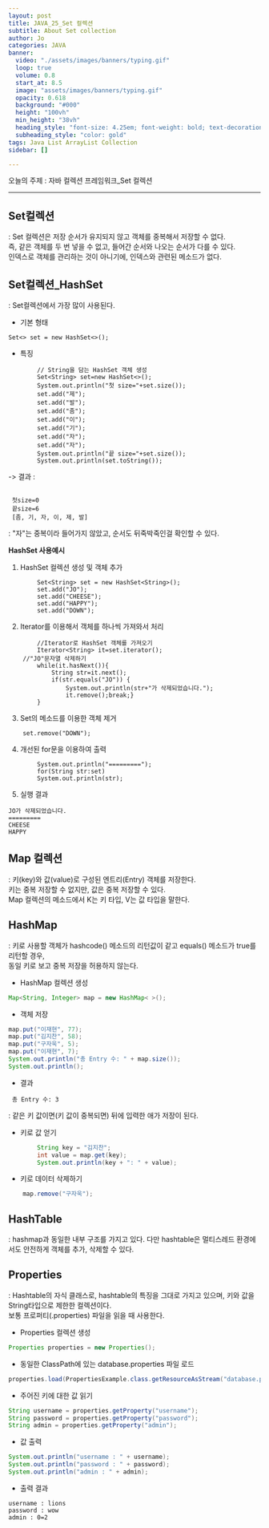 ```yaml
---
layout: post
title: JAVA_25_Set 컬렉션
subtitle: About Set collection
author: Jo
categories: JAVA
banner:
  video: "./assets/images/banners/typing.gif"
  loop: true
  volume: 0.8
  start_at: 8.5
  image: "assets/images/banners/typing.gif"
  opacity: 0.618
  background: "#000"
  height: "100vh"
  min_height: "38vh"
  heading_style: "font-size: 4.25em; font-weight: bold; text-decoration: underline"
  subheading_style: "color: gold"
tags: Java List ArrayList Collection
sidebar: []

---
```


오늘의 주제 : 자바 컬렉션 프레임워크_Set 컬렉션 <br>
 * * *
 
## Set컬렉션
: Set 컬렉션은 저장 순서가 유지되지 않고 객체를 중복해서 저장할 수 없다.<br>
즉, 같은 객체를 두 번 넣을 수 없고, 들어간 순서와 나오는 순서가 다를 수 있다.<br>
인덱스로 객체를 관리하는 것이 아니기에, 인덱스와 관련된 메소드가 없다.<br>

## Set컬렉션_HashSet
: Set컬렉션에서 가장 많이 사용된다.<br>
- 기본 형태<br>
```eclipse
Set<> set = new HashSet<>();
```
- 특징
```eclipse
		// String을 담는 HashSet 객체 생성
		Set<String> set=new HashSet<>();
		System.out.println("첫 size="+set.size());
		set.add("제");
		set.add("발");
		set.add("좀");
		set.add("이");
		set.add("기");
		set.add("자");
		set.add("자");	
		System.out.println("끝 size="+set.size());
		System.out.println(set.toString());
```
-> 결과 :
```

 첫size=0
 끝size=6
 [좀, 기, 자, 이, 제, 발]
```
 : "자"는 중복이라 들어가지 않았고, 순서도 뒤죽박죽인걸 확인할 수 있다.<br>

<b> HashSet 사용예시 </b>
1. HashSet 컬렉션 생성 및 객체 추가
```eclipse
		Set<String> set = new HashSet<String>();
		set.add("JO");
		set.add("CHEESE");
		set.add("HAPPY");
		set.add("DOWN");
```
2. Iterator를 이용해서 객체를 하나씩 가져와서 처리
```eclipse
		//Iterator로 HashSet 객체를 가져오기 
		Iterator<String> it=set.iterator();
    //"JO"문자열 삭제하기
		while(it.hasNext()){
			String str=it.next();
			if(str.equals("JO")) {
				System.out.println(str+"가 삭제되었습니다.");
				it.remove();break;}
		}
```
3. Set의 메소드를 이용한 객체 제거 
```eclipse
    set.remove("DOWN");
```    
4. 개선된 for문을 이용하여 출력
```eclipse
		System.out.println("=========");
		for(String str:set)
	    System.out.println(str);
  ```
5. 실행 결과
```
JO가 삭제되었습니다.
=========
CHEESE
HAPPY
```

## Map 컬렉션
: 키(key)와 값(value)로 구성된 엔트리(Entry) 객체를 저장한다.<br>
키는 중복 저장할 수 없지만, 값은 중복 저장할 수 있다.<br>
Map 컬렉션의 메소드에서 K는 키 타입, V는 값 타입을 말한다.<br>

## HashMap
: 키로 사용할 객체가 hashcode() 메소드의 리턴값이 같고 equals() 메소드가 true를 리턴할 경우,<br>
동일 키로 보고 중복 저장을 허용하지 않는다.<br>
- HashMap 컬렉션 생성
```java
Map<String, Integer> map = new HashMap< >();
```
- 객체 저장
```java
map.put("이재현", 77);
map.put("김지찬", 58);
map.put("구자욱", 5);
map.put("이재현", 7);
System.out.println("총 Entry 수: " + map.size());
System.out.println();
```
- 결과
```
 총 Entry 수: 3
```
: 같은 키 값이면(키 값이 중복되면) 뒤에 입력한 애가 저장이 된다.<br>

- 키로 값 얻기
```java
		String key = "김지찬";
		int value = map.get(key);
		System.out.println(key + ": " + value);
```
 - 키로 데이터 삭제하기
```java
    map.remove("구자욱");
```
## HashTable
: hashmap과 동일한 내부 구조를 가지고 있다. 다만 hashtable은 멀티스레드 환경에서도 안전하게 객체를 추가, 삭제할 수 있다.<br>

## Properties
: Hashtable의 자식 클래스로, hashtable의 특징을 그대로 가지고 있으며, 키와 값을 String타입으로 제한한 컬렉션이다.<br>
보통 프로퍼티(.properties) 파일을 읽을 때 사용한다.<br>
- Properties 컬렉션 생성
```java
Properties properties = new Properties();
```
- 동일한 ClassPath에 있는 database.properties 파일 로드
```java
properties.load(PropertiesExample.class.getResourceAsStream("database.properties"));
```
- 주어진 키에 대한 값 읽기
```java
String username = properties.getProperty("username");
String password = properties.getProperty("password");
String admin = properties.getProperty("admin");
```
- 값 출력
```java
System.out.println("username : " + username);
System.out.println("password : " + password);
System.out.println("admin : " + admin);
```
- 출력 결과
```
username : lions
password : wow
admin : 0=2
```










